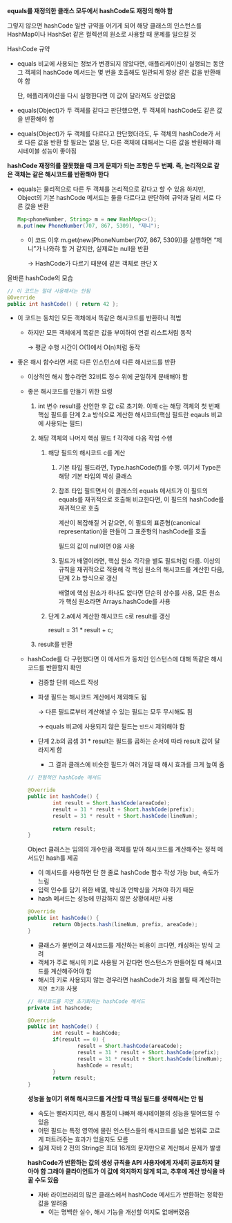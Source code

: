 **equals를 재정의한 클래스 모두에서 hashCode도 재정의 해야 함**

그렇지 않으면 hashCode 일반 규약을 어기게 되어 해당 클래스의 인스턴스를 HashMap이나 HashSet 같은 컬렉션의 원소로 사용할 때 문제를 일으킬 것

HashCode 규약

- equals 비교에 사용되는 정보가 변경되지 않았다면, 애플리케이션이 실행되는 동안 그 객체의 hashCode 메서드는 몇 번을 호출해도 일관되게 항상 같은 값을 반환해야 함
    
    단, 애플리케이션을 다시 실행한다면 이 값이 달라져도 상관없음
    
- equals(Object)가 두 객체를 같다고 판단했으면, 두 객체의 hashCode도 같은 값을 반환해야 함
- equals(Object)가 두 객체를 다르다고 판단했더라도, 두 객체의 hashCode가 서로 다른 값을 반환 할 필요는 없음 단, 다른 객체에 대해서는 다른 값을 반환해야 해시테이블 성능이 좋아짐

**hashCode 재정의를 잘못했을 때 크게 문제가 되는 조항은 두 번째. 즉, 논리적으로 같은 객체는 같은 해시코드를 반환해야 한다**

- equals는 물리적으로 다른 두 객체를 논리적으로 같다고 할 수 있음 하지만, Object의 기본 hashCode 메서드는 둘을 다르다고 판단하여 규약과 달리 서로 다른 값을 반환
    
    ```java
    Map<phoneNumber, String> m = new HashMap<>();
    m.put(new PhoneNumber(707, 867, 5309), "제니");
    ```
    
    - 이 코드 이후 m.get(new(PhoneNumber(707, 867, 5309))를 실행하면 “제니”가 나와햐 할 거 같지만, 실제로는 null을 반환
        
        → HashCode가 다르기 때문에 같은 객체로 판단 X
        

올바른 hashCode의 모습

```java
// 이 코드는 절대 사용해서는 안됨
@Override
public int hashCode() { return 42 };
```

- 이 코드는 동치인 모든 객체에서 똑같은 해시코드를 반환하니 적법
    - 하지만 모든 객체에게 똑같은 값을 부여하여 연결 리스트처럼 동작
        
        → 평균 수행 시간이 O(1)에서 O(n)처럼 동작
        
- 좋은 해시 함수라면 서로 다른 인스턴스에 다른 해시코드를 반환
    - 이상적인 해시 함수라면 32비트 정수 위에 균일하게 분배해야 함
    - 좋은 해시코드를 만들기 위한 요령
        1.  int 변수 result를 선언한 후 값 c로 초기화. 이때 c는 해당 객체의 첫 번째 핵심 필드를 단계 2.a 방식으로 계산한 해시코드(핵심 필드란 eqauls 비교에 사용되는 필드)
        2. 해당 객체의 나머지 핵심 필드 f 각각에 다음 작업 수행
            1. 해당 필드의 해시코드 c를 계산
                1. 기본 타입 필드라면, Type.hashCode(f)를 수행. 여기서 Type은 해당 기본 타입의 박싱 클래스
                2. 참조 타입 필드면서 이 클래스의 equals 메서드가 이 필드의 equals를 재귀적으로 호출해 비교한다면, 이 필드의 hashCode를 재귀적으로 호출
                    
                    계산이 복잡해질 거 같으면, 이 필드의 표준형(canonical representation)을 만들어 그 표준형의 hashCode를 호출
                    
                    필드의 값이 null이면 0을 사용
                    
                3. 필드가 배열이라면, 핵심 원소 각각을 별도 필드처럼 다룸. 이상의 규칙을 재귀적으로 적용해 각 핵심 원소의 해시코드를 계산한 다음, 단계 2.b 방식으로 갱신
                    
                    배열에 핵심 원소가 하나도 없다면 단순히 상수를 사용, 모든 원소가 핵심 원소라면 Arrays.hashCode를 사용
                    
            2. 단계 2.a에서 계산한 해시코드 c로 result를 갱신
                
                result = 31 * result + c;
                
        3. result를 반환
    - hashCode를 다 구현했다면 이 메서드가 동치인 인스턴스에 대해 똑같은 해시 코드를 반환할지 확인
        - 검증할 단위 테스트 작성
        - 파생 필드는 해시코드 계산에서 제외해도 됨
            
            → 다른 필드로부터 계산해낼 수 있는 필드는 모두 무시해도 됨
            
            → equals 비교에 사용되지 않은 필드는 `반드시` 제외해야 함
            
        - 단계 2.b의 곱셈 31 * result는 필드를 곱하는 순서에 따라 result 값이 달라지게 함
            - 그 결과 클래스에 비슷한 필드가 여러 개일 때 해시 효과를 크게 높여 줌
        
        ```java
        // 전형적인 hashCode 메서드
        
        @Override
        public int hashCode() {
        		int result = Short.hashCode(areaCode);
        		result = 31 * result + Short.hashCode(prefix);
        		result = 31 * result + Short.hashCode(lineNum);
        		
        		return result;
        }
        ```
        
        Object 클래스는 임의의 개수만큼 객체를 받아 해시코드를 계산해주는 정적 메서드인 hash를 제공
        
        - 이 메서드를 사용하면 단 한 줄로 hashCode 함수 작성 가능 but, 속도가 느림
        - 입력 인수를 담기 위한 배열, 박싱과 언박싱을 거쳐야 하기 때문
        - hash 메서드는 성능에 민감하지 않은 상황에서만 사용
        
        ```java
        @Override
        public int hashCode() {
        		return Objects.hash(lineNum, prefix, areaCode);
        }
        ```
        
        - 클래스가 불변이고 해시코드를 계산하는 비용이 크다면, 캐싱하는 방식 고려
        - 객체가 주로 해시의 키로 사용될 거 같다면 인스턴스가 만들어질 때 해시코드를 계산해주어야 함
        - 해시의 키로 사용되지 않는 경우라면  hashCode가 처음 불릴 때 계산하는 `지연 초기화` 사용
        
        ```java
        // 해시코드를 지연 초기화하는 hashCode 메서드
        private int hashcode;
        
        @Override
        public int hashCode() {
        		int result = hashCode;
        		if(result == 0) {
        				result = Short.hashCode(areaCode);
        				result = 31 * result + Short.hashCode(prefix);
        				result = 31 * result + Short.hashCode(lineNum);
        				hashCode = result;
        		}
        		return result;
        }
        ```
        
        **성능을 높이기 위해 해시코드를 계산할 때 핵심 필드를 생략해서는 안 됨**
        
        - 속도는 빨라지지만, 해시 품질이 나빠져 해시테이블의 성능을 떨어뜨릴 수 있음
        - 어떤 필드는 특정 영역에 몰린 인스턴스들의 해시코드를 넓은 범위로 고르게 퍼트려주는 효과가 있을지도 모름
        - 실제 자바 2 전의 String은 최대 16개의 문자만으로 계산해서 문제가 발생
        
        **hashCode가 반환하는 값의 생성 규칙을 API 사용자에게 자세히 공표하지 말아야 함 그래야 클라이언트가 이 값에 의지하지 않게 되고, 추후에 계산 방식을 바꿀 수도 있음**
        
        - 자바 라이브러리의 많은 클래스에서 hashCode 메서드가 반환하는 정확한 값을 알려줌
            - 이는 명백한 실수, 해시 기능을 개선할 여지도 없애버렸음